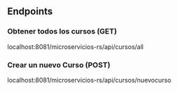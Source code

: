 

## Endpoints

### Obtener todos los cursos (GET)
localhost:8081/microservicios-rs/api/cursos/all

### Crear un nuevo Curso (POST)
localhost:8081/microservicios-rs/api/cursos/nuevocurso

